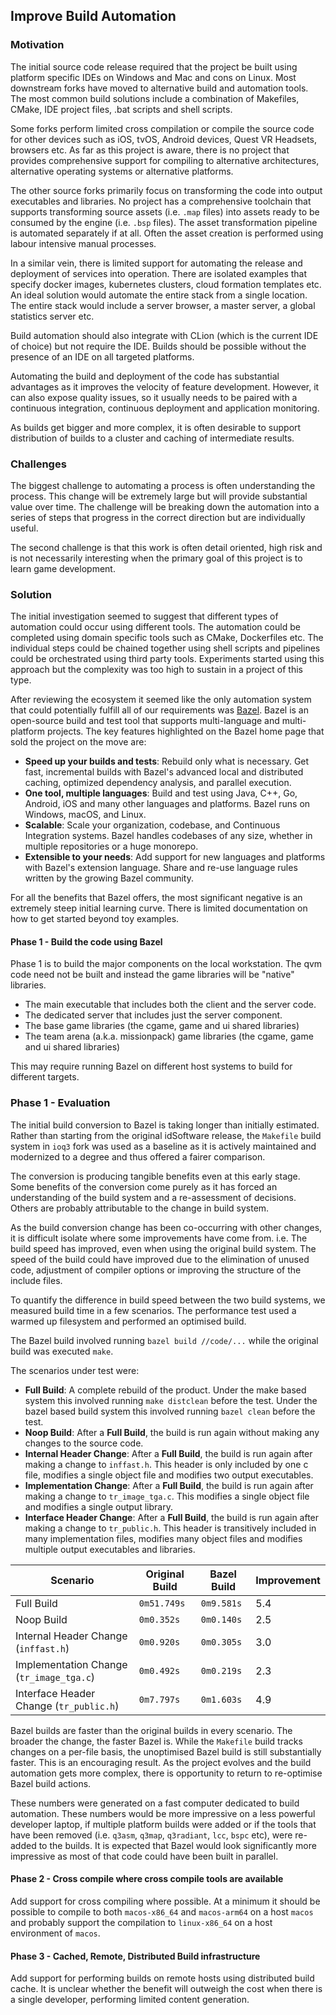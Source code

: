 ## Improve Build Automation

### Motivation

The initial source code release required that the project be built using platform specific IDEs on Windows and Mac and cons on Linux. Most downstream forks have moved to alternative build and automation tools. The most common build solutions include a combination of Makefiles, CMake, IDE project files, .bat scripts and shell scripts.

Some forks perform limited cross compilation or compile the source code for other devices such as iOS, tvOS, Android devices, Quest VR Headsets, browsers etc. As far as this project is aware, there is no project that provides comprehensive support for compiling to alternative architectures, alternative operating systems or alternative platforms.

The other source forks primarily focus on transforming the code into output executables and libraries. No project has a comprehensive toolchain that supports transforming source assets (i.e. `.map` files) into assets ready to be consumed by the engine (i.e. `.bsp` files). The asset transformation pipeline is automated separately if at all. Often the asset creation is performed using labour intensive manual processes.

In a similar vein, there is limited support for automating the release and deployment of services into operation. There are isolated examples that specify docker images, kubernetes clusters, cloud formation templates etc. An ideal solution would automate the entire stack from a single location. The entire stack would include a server browser, a master server, a global statistics server etc.

Build automation should also integrate with CLion (which is the current IDE of choice) but not require the IDE. Builds should be possible without the presence of an IDE on all targeted platforms.

Automating the build and deployment of the code has substantial advantages as it improves the velocity of feature development. However, it can also expose quality issues, so it usually needs to be paired with a continuous integration, continuous deployment and application monitoring.

As builds get bigger and more complex, it is often desirable to support distribution of builds to a cluster and caching of intermediate results.

### Challenges

The biggest challenge to automating a process is often understanding the process. This change will be extremely large but will provide substantial value over time. The challenge will be breaking down the automation into a series of steps that progress in the correct direction but are individually useful.

The second challenge is that this work is often detail oriented, high risk and is not necessarily interesting when the primary goal of this project is to learn game development.

### Solution

The initial investigation seemed to suggest that different types of automation could occur using different tools. The automation could be completed using domain specific tools such as CMake, Dockerfiles etc. The individual steps could be chained together using shell scripts and pipelines could be orchestrated using third party tools. Experiments started using this approach but the complexity was too high to sustain in a project of this type.

After reviewing the ecosystem it seemed like the only automation system that could potentially fulfill all of our requirements was [Bazel](https://bazel.build/). Bazel is an open-source build and test tool that supports multi-language and multi-platform projects. The key features highlighted on the Bazel home page that sold the project on the move are:

* **Speed up your builds and tests**: Rebuild only what is necessary. Get fast, incremental builds with Bazel's advanced local and distributed caching, optimized dependency analysis, and parallel execution.
* **One tool, multiple languages**: Build and test using Java, C++, Go, Android, iOS and many other languages and platforms. Bazel runs on Windows, macOS, and Linux.
* **Scalable**: Scale your organization, codebase, and Continuous Integration systems. Bazel handles codebases of any size, whether in multiple repositories or a huge monorepo.
* **Extensible to your needs**: Add support for new languages and platforms with Bazel's extension language. Share and re-use language rules written by the growing Bazel community.

For all the benefits that Bazel offers, the most significant negative is an extremely steep initial learning curve. There is limited documentation on how to get started beyond toy examples.

<a name="phase_1" ></a>

#### Phase 1 - Build the code using Bazel

Phase 1 is to build the major components on the local workstation. The qvm code need not be built and instead the game libraries will be "native" libraries.

* The main executable that includes both the client and the server code.
* The dedicated server that includes just the server component.
* The base game libraries (the cgame, game and ui shared libraries)
* The team arena (a.k.a. missionpack) game libraries (the cgame, game and ui shared libraries)

This may require running Bazel on different host systems to build for different targets.

### Phase 1 - Evaluation

The initial build conversion to Bazel is taking longer than initially estimated. Rather than starting from the original idSoftware release, the `Makefile` build system in `ioq3` fork was used as a baseline as it is actively maintained and modernized to a degree and thus offered a fairer comparison.

The conversion is producing tangible benefits even at this early stage. Some benefits of the conversion come purely as it has forced an understanding of the build system and a re-assessment of decisions. Others are probably attributable to the change in build system.

As the build conversion change has been co-occurring with other changes, it is difficult isolate where some improvements have come from. i.e. The build speed has improved, even when using the original build system. The speed of the build could have improved due to the elimination of unused code, adjustment of compiler options or improving the structure of the include files.

To quantify the difference in build speed between the two build systems, we measured build time in a few scenarios. The performance test used a warmed up filesystem and performed an optimised build.

The Bazel build involved running `bazel build //code/...` while the original build was executed `make`.

The scenarios under test were:

* **Full Build**: A complete rebuild of the product. Under the make based system this involved running `make distclean` before the test. Under the bazel based build system this involved running `bazel clean` before the test.
* **Noop Build**: After a **Full Build**, the build is run again without making any changes to the source code.
* **Internal Header Change**: After a **Full Build**, the build is run again after making a change to <code>inffast.h</code>. This header is only included by one c file, modifies a single object file and modifies two output executables.
* **Implementation Change**: After a **Full Build**, the build is run again after making a change to <code>tr_image_tga.c</code>. This modifies a single object file and modifies a single output library.
* **Interface Header Change**: After a **Full Build**, the build is run again after making a change to <code>tr_public.h</code>. This header is transitively included in many implementation files, modifies many object files and modifies multiple output executables and libraries.

<table>
<thead>
  <tr>
    <th>Scenario</th>
    <th>Original Build</th>
    <th>Bazel Build</th>
    <th>Improvement</th>
  </tr>
</thead>
<tbody>
  <tr>
    <td>Full Build</td>
    <td><code>0m51.749s</code></td>
    <td><code>0m9.581s</code></td>
    <td>5.4</td>
  </tr>
  <tr>
    <td>Noop Build</td>
    <td><code>0m0.352s</code></td>
    <td><code>0m0.140s</code></td>
    <td>2.5</td>
  </tr>
  <tr>
    <td>Internal Header Change (<code>inffast.h</code>)</td>
    <td><code>0m0.920s</code></td>
    <td><code>0m0.305s</code></td>
    <td>3.0</td>
  </tr>
  <tr>
    <td>Implementation Change (<code>tr_image_tga.c</code>)</td>
    <td><code>0m0.492s</code></td>
    <td><code>0m0.219s</code></td>
    <td>2.3</td>
  </tr>
 <tr>
    <td>Interface Header Change (<code>tr_public.h</code>)</td>
    <td><code>0m7.797s</code></td>
    <td><code>0m1.603s</code></td>
    <td>4.9</td>
  </tr>
</tbody>
</table>

Bazel builds are faster than the original builds in every scenario. The broader the change, the faster Bazel is. While the `Makefile` build tracks changes on a per-file basis, the unoptimised Bazel build is still substantially faster. This is an encouraging result. As the project evolves and the build automation gets more complex, there is opportunity to return to re-optimise Bazel build actions.

These numbers were generated on a fast computer dedicated to build automation. These numbers would be more impressive on a less powerful developer laptop, if multiple platform builds were added or if the tools that have been removed (i.e. `q3asm`, `q3map`, `q3radiant`, `lcc`, `bspc` etc), were re-added to the builds. It is expected that Bazel would look significantly more impressive as most of that code could have been built in parallel.

<a name="phase_2" ></a>

#### Phase 2 - Cross compile where cross compile tools are available

Add support for cross compiling where possible. At a minimum it should be possible to compile to both `macos-x86_64` and `macos-arm64` on a host `macos` and probably support the compilation to `linux-x86_64` on a host environment of `macos`.

<a name="phase_3" ></a>

#### Phase 3 - Cached, Remote, Distributed Build infrastructure

Add support for performing builds on remote hosts using distributed build cache. It is unclear whether the benefit will outweigh the cost when there is a single developer, performing limited content generation.

